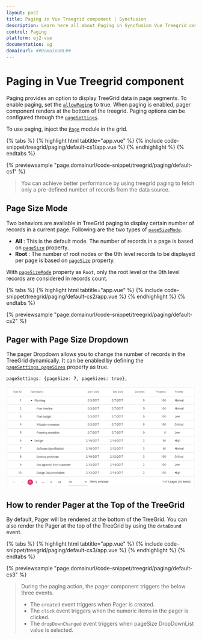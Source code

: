 ```yaml
---
layout: post
title: Paging in Vue Treegrid component | Syncfusion
description: Learn here all about Paging in Syncfusion Vue Treegrid component of Syncfusion Essential JS 2 and more.
control: Paging 
platform: ej2-vue
documentation: ug
domainurl: ##DomainURL##
---
```


# Paging in Vue Treegrid component

Paging provides an option to display TreeGrid data in page segments. To enable paging, set the [`allowPaging`](https://ej2.syncfusion.com/vue/documentation/api/treegrid/#allowpaging) to true. When paging is enabled, pager component renders at the bottom of the treegrid. Paging options can be configured through the [`pageSettings`](https://ej2.syncfusion.com/vue/documentation/api/treegrid/#pagesettings).

To use paging, inject the [`Page`](https://ej2.syncfusion.com/vue/documentation/api/treegrid/#pagermodule) module in the grid.

{% tabs %}
{% highlight html tabtitle="app.vue" %}
{% include code-snippet/treegrid/paging/default-cs1/app.vue %}
{% endhighlight %}
{% endtabs %}
        
{% previewsample "page.domainurl/code-snippet/treegrid/paging/default-cs1" %}

> You can achieve better performance by using treegrid paging to fetch only a pre-defined number of records from the data source.

## Page Size Mode

Two behaviors are available in TreeGrid paging to display certain number of records in a current page. Following are the two types of [`pageSizeMode`](https://ej2.syncfusion.com/vue/documentation/api/treegrid/pageSettingsModel/#pagesizemode).

* **All** : This is the default mode. The number of records in a page is based on [`pageSize`](https://ej2.syncfusion.com/vue/documentation/api/treegrid/pageSettingsModel/#pagesize) property.
* **Root** : The number of root nodes or the 0th level records to be displayed per page is based on [`pageSize`](https://ej2.syncfusion.com/vue/documentation/api/treegrid/pageSettingsModel/#pagesize) property.

With [`pageSizeMode`](https://ej2.syncfusion.com/vue/documentation/api/treegrid/pageSettingsModel/#pagesizemode) property as `Root`, only the root level or the 0th level records are considered in records count.

{% tabs %}
{% highlight html tabtitle="app.vue" %}
{% include code-snippet/treegrid/paging/default-cs2/app.vue %}
{% endhighlight %}
{% endtabs %}
        
{% previewsample "page.domainurl/code-snippet/treegrid/paging/default-cs2" %}

## Pager with Page Size Dropdown

The pager Dropdown allows you to change the number of records in the TreeGrid dynamically. It can be enabled by defining the [`pageSettings.pageSizes`](https://ej2.syncfusion.com/vue/documentation/api/treegrid/pageSettingsModel/#pagesizes) property as true.

```
pageSettings: {pageSize: 7, pageSizes: true},
```

<!-- markdownlint-disable MD033 -->
<img src="./images/pagesizes.png" alt="Page size dropdown">
<!-- markdownlint-enable MD033 -->

## How to render Pager at the Top of the TreeGrid

By default, Pager will be rendered at the bottom of the TreeGrid. You can also render the Pager at the top of the TreeGrid by using the `dataBound` event.

{% tabs %}
{% highlight html tabtitle="app.vue" %}
{% include code-snippet/treegrid/paging/default-cs3/app.vue %}
{% endhighlight %}
{% endtabs %}
        
{% previewsample "page.domainurl/code-snippet/treegrid/paging/default-cs3" %}

> During the paging action, the pager component triggers the below three events.
> * The `created` event triggers when Pager is created.
> * The `click` event triggers when the numeric items in the pager is clicked.
> * The `dropDownChanged` event triggers when pageSize DropDownList value is selected.